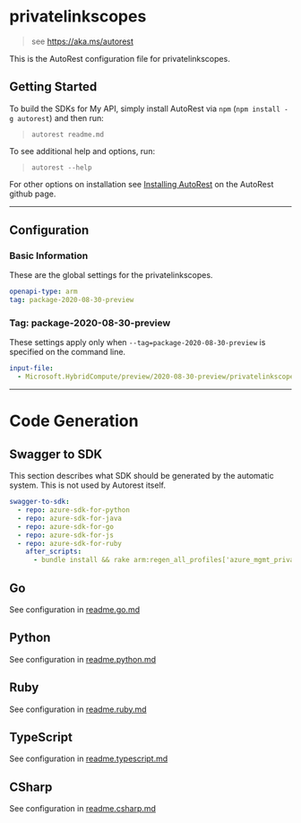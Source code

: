 # privatelinkscopes

> see https://aka.ms/autorest

This is the AutoRest configuration file for privatelinkscopes.

## Getting Started

To build the SDKs for My API, simply install AutoRest via `npm` (`npm install -g autorest`) and then run:

> `autorest readme.md`

To see additional help and options, run:

> `autorest --help`

For other options on installation see [Installing AutoRest](https://aka.ms/autorest/install) on the AutoRest github page.

---

## Configuration

### Basic Information

These are the global settings for the privatelinkscopes.

```yaml
openapi-type: arm
tag: package-2020-08-30-preview
```

### Tag: package-2020-08-30-preview

These settings apply only when `--tag=package-2020-08-30-preview` is specified on the command line.

```yaml $(tag) == 'package-2020-08-30-preview'
input-file:
  - Microsoft.HybridCompute/preview/2020-08-30-preview/privatelinkscopes.json
```

---

# Code Generation

## Swagger to SDK

This section describes what SDK should be generated by the automatic system.
This is not used by Autorest itself.

```yaml $(swagger-to-sdk)
swagger-to-sdk:
  - repo: azure-sdk-for-python
  - repo: azure-sdk-for-java
  - repo: azure-sdk-for-go
  - repo: azure-sdk-for-js
  - repo: azure-sdk-for-ruby
    after_scripts:
      - bundle install && rake arm:regen_all_profiles['azure_mgmt_privatelinkscopes']
```

## Go

See configuration in [readme.go.md](./readme.go.md)

## Python

See configuration in [readme.python.md](./readme.python.md)

## Ruby

See configuration in [readme.ruby.md](./readme.ruby.md)

## TypeScript

See configuration in [readme.typescript.md](./readme.typescript.md)

## CSharp

See configuration in [readme.csharp.md](./readme.csharp.md)
